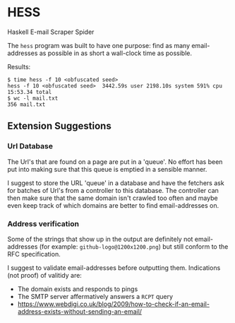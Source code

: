 # HESS
Haskell E-mail Scraper Spider

The `hess` program was built to have one purpose: find as many email-addresses as possible in as short a wall-clock time as possible.

Results:
```
$ time hess -f 10 <obfuscated seed> 
hess -f 10 <obfuscated seed>  3442.59s user 2198.10s system 591% cpu 15:53.34 total
$ wc -l mail.txt
356 mail.txt
```

## Extension Suggestions
### Url Database

The Url's that are found on a page are put in a 'queue'.
No effort has been put into making sure that this queue is emptied in a sensible manner.

I suggest to store the URL 'queue' in a database and have the fetchers ask for batches of Url's from a controller to this database.
The controller can then make sure that the same domain isn't crawled too often and maybe even keep track of which domains are better to find email-addresses on.


### Address verification

Some of the strings that show up in the output are definitely not email-addresses (for example: `github-logo@1200x1200.png`) but still conform to the RFC specification.

I suggest to validate email-addresses before outputting them.
Indications (not proof) of valitidy are:
- The domain exists and responds to pings
- The SMTP server affermatively answers a `RCPT` query
- https://www.webdigi.co.uk/blog/2009/how-to-check-if-an-email-address-exists-without-sending-an-email/
